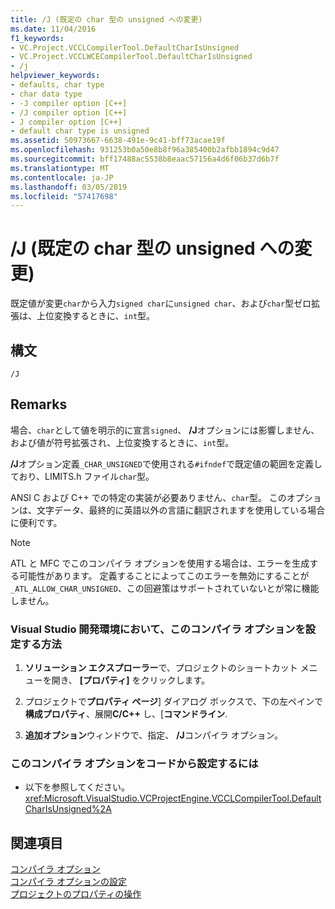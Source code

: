 ```yaml
---
title: /J (既定の char 型の unsigned への変更)
ms.date: 11/04/2016
f1_keywords:
- VC.Project.VCCLCompilerTool.DefaultCharIsUnsigned
- VC.Project.VCCLWCECompilerTool.DefaultCharIsUnsigned
- /j
helpviewer_keywords:
- defaults, char type
- char data type
- -J compiler option [C++]
- /J compiler option [C++]
- J compiler option [C++]
- default char type is unsigned
ms.assetid: 50973667-6638-491e-9c41-bff73acae19f
ms.openlocfilehash: 931253b0a50e8b8f96a385400b2afbb1894c9d47
ms.sourcegitcommit: bff17488ac5538b8eaac57156a4d6f06b37d6b7f
ms.translationtype: MT
ms.contentlocale: ja-JP
ms.lasthandoff: 03/05/2019
ms.locfileid: "57417698"
---
```

# <a name="j-default-char-type-is-unsigned"></a>/J (既定の char 型の unsigned への変更)

既定値が変更`char`から入力`signed char`に`unsigned char`、および`char`型ゼロ拡張は、上位変換するときに、`int`型。

## <a name="syntax"></a>構文

```
/J
```

## <a name="remarks"></a>Remarks

場合、`char`として値を明示的に宣言`signed`、 **/J**オプションには影響しません、および値が符号拡張され、上位変換するときに、`int`型。

**/J**オプション定義`_CHAR_UNSIGNED`で使用される`#ifndef`で既定値の範囲を定義しており、LIMITS.h ファイル`char`型。

ANSI C および C++ での特定の実装が必要ありません、`char`型。 このオプションは、文字データ、最終的に英語以外の言語に翻訳されますを使用している場合に便利です。

> [!NOTE]
>  ATL と MFC でこのコンパイラ オプションを使用する場合は、エラーを生成する可能性があります。 定義することによってこのエラーを無効にすることが`_ATL_ALLOW_CHAR_UNSIGNED`、この回避策はサポートされていないとが常に機能しません。

### <a name="to-set-this-compiler-option-in-the-visual-studio-development-environment"></a>Visual Studio 開発環境において、このコンパイラ オプションを設定する方法

1. **ソリューション エクスプローラー**で、プロジェクトのショートカット メニューを開き、 **[プロパティ]** をクリックします。

1. プロジェクトで**プロパティ ページ**] ダイアログ ボックスで、下の左ペインで**構成プロパティ**、展開**C/C++** し、[**コマンドライン**.

1. **追加オプション**ウィンドウで、指定、 **/J**コンパイラ オプション。

### <a name="to-set-this-compiler-option-programmatically"></a>このコンパイラ オプションをコードから設定するには

- 以下を参照してください。<xref:Microsoft.VisualStudio.VCProjectEngine.VCCLCompilerTool.DefaultCharIsUnsigned%2A>

## <a name="see-also"></a>関連項目

[コンパイラ オプション](../../build/reference/compiler-options.md)<br/>
[コンパイラ オプションの設定](../../build/reference/setting-compiler-options.md)<br/>
[プロジェクトのプロパティの操作](../../ide/working-with-project-properties.md)

